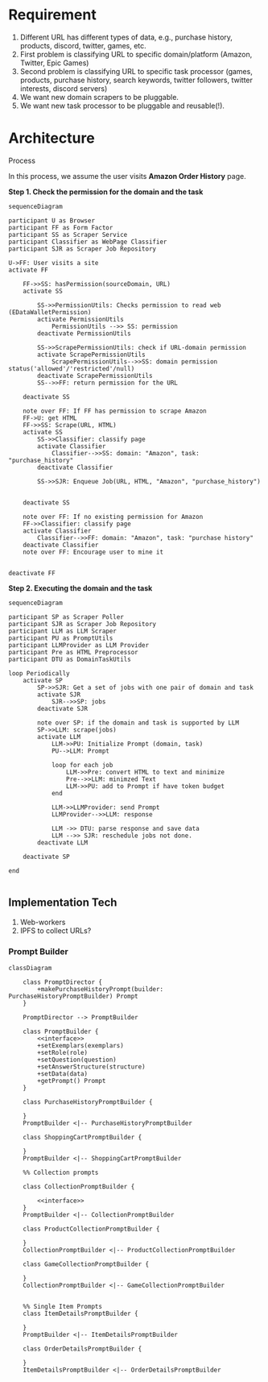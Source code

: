 # Requirement

1. Different URL has different types of data, e.g., purchase history, products, discord, twitter, games, etc.
2. First problem is classifying URL to specific domain/platform (Amazon, Twitter, Epic Games)
3. Second problem is classifying URL to specific task processor (games, products, purchase history, search keywords, twitter followers, twitter interests, discord servers)
4. We want new domain scrapers to be pluggable.
5. We want new task processor to be pluggable and reusable(!).

# Architecture

Process

In this process, we assume the user visits **Amazon Order History** page.

**Step 1. Check the permission for the domain and the task**

```mermaid
sequenceDiagram

participant U as Browser
participant FF as Form Factor
participant SS as Scraper Service
participant Classifier as WebPage Classifier
participant SJR as Scraper Job Repository

U->FF: User visits a site
activate FF

    FF->>SS: hasPermission(sourceDomain, URL)
    activate SS

        SS->>PermissionUtils: Checks permission to read web (EDataWalletPermission)
        activate PermissionUtils
            PermissionUtils -->> SS: permission
        deactivate PermissionUtils

        SS->>ScrapePermissionUtils: check if URL-domain permission
        activate ScrapePermissionUtils
            ScrapePermissionUtils-->>SS: domain permission status('allowed'/'restricted'/null)
        deactivate ScrapePermissionUtils
        SS-->>FF: return permission for the URL

    deactivate SS

    note over FF: If FF has permission to scrape Amazon
    FF->U: get HTML
    FF->>SS: Scrape(URL, HTML)
    activate SS
        SS->>Classifier: classify page
        activate Classifier
            Classifier-->>SS: domain: "Amazon", task: "purchase_history"
        deactivate Classifier

        SS->>SJR: Enqueue Job(URL, HTML, "Amazon", "purchase_history")


    deactivate SS

    note over FF: If no existing permission for Amazon
    FF->>Classifier: classify page
    activate Classifier
        Classifier-->>FF: domain: "Amazon", task: "purchase history"
    deactivate Classifier
    note over FF: Encourage user to mine it


deactivate FF

```

**Step 2. Executing the domain and the task**

```mermaid
sequenceDiagram

participant SP as Scraper Poller
participant SJR as Scraper Job Repository
participant LLM as LLM Scraper
participant PU as PromptUtils
participant LLMProvider as LLM Provider
participant Pre as HTML Preprocessor
participant DTU as DomainTaskUtils

loop Periodically
    activate SP
        SP->>SJR: Get a set of jobs with one pair of domain and task
        activate SJR
            SJR-->>SP: jobs
        deactivate SJR

        note over SP: if the domain and task is supported by LLM
        SP->>LLM: scrape(jobs)
        activate LLM
            LLM->>PU: Initialize Prompt (domain, task)
            PU-->LLM: Prompt

            loop for each job
                LLM->>Pre: convert HTML to text and minimize
                Pre-->>LLM: minimzed Text
                LLM->>PU: add to Prompt if have token budget
            end

            LLM->>LLMProvider: send Prompt
            LLMProvider-->>LLM: response

            LLM ->> DTU: parse response and save data
            LLM -->> SJR: reschedule jobs not done.
        deactivate LLM

    deactivate SP

end


```

## Implementation Tech

1. Web-workers
2. IPFS to collect URLs?

### Prompt Builder

```mermaid
classDiagram

    class PromptDirector {
        +makePurchaseHistoryPrompt(builder: PurchaseHistoryPromptBuilder) Prompt
    }

    PromptDirector --> PromptBuilder

    class PromptBuilder {
        <<interface>>
        +setExemplars(exemplars)
        +setRole(role)
        +setQuestion(question)
        +setAnswerStructure(structure)
        +setData(data)
        +getPrompt() Prompt
    }
    
    class PurchaseHistoryPromptBuilder {

    }
    PromptBuilder <|-- PurchaseHistoryPromptBuilder

    class ShoppingCartPromptBuilder {

    }
    PromptBuilder <|-- ShoppingCartPromptBuilder

    %% Collection prompts

    class CollectionPromptBuilder {

        <<interface>>
    }
    PromptBuilder <|-- CollectionPromptBuilder

    class ProductCollectionPromptBuilder {

    }
    CollectionPromptBuilder <|-- ProductCollectionPromptBuilder

    class GameCollectionPromptBuilder {

    }
    CollectionPromptBuilder <|-- GameCollectionPromptBuilder

    
    %% Single Item Prompts
    class ItemDetailsPromptBuilder {

    }
    PromptBuilder <|-- ItemDetailsPromptBuilder

    class OrderDetailsPromptBuilder {

    }
    ItemDetailsPromptBuilder <|-- OrderDetailsPromptBuilder

```